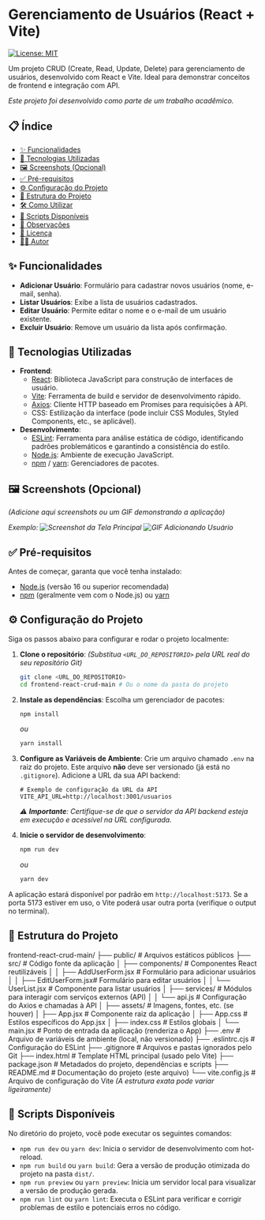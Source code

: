 # Gerenciamento de Usuários (React + Vite)

[![License: MIT](https://img.shields.io/badge/License-MIT-yellow.svg)](https://opensource.org/licenses/MIT) <!-- Exemplo de Badge de Licença -->

Um projeto CRUD (Create, Read, Update, Delete) para gerenciamento de usuários, desenvolvido com React e Vite. Ideal para demonstrar conceitos de frontend e integração com API.

*Este projeto foi desenvolvido como parte de um trabalho acadêmico.*

## 📋 Índice

-   [✨ Funcionalidades](#-funcionalidades)
-   [🚀 Tecnologias Utilizadas](#-tecnologias-utilizadas)
-   [🖼️ Screenshots (Opcional)](#️-screenshots-opcional)
-   [✅ Pré-requisitos](#-pré-requisitos)
-   [⚙️ Configuração do Projeto](#️-configuração-do-projeto)
-   [📁 Estrutura do Projeto](#-estrutura-do-projeto)
-   [🛠️ Como Utilizar](#️-como-utilizar)
-   [📜 Scripts Disponíveis](#-scripts-disponíveis)
-   [📝 Observações](#-observações)
-   [📄 Licença](#-licença)
-   [👨‍💻 Autor](#-autor)

## ✨ Funcionalidades

-   **Adicionar Usuário**: Formulário para cadastrar novos usuários (nome, e-mail, senha).
-   **Listar Usuários**: Exibe a lista de usuários cadastrados.
-   **Editar Usuário**: Permite editar o nome e o e-mail de um usuário existente.
-   **Excluir Usuário**: Remove um usuário da lista após confirmação.

## 🚀 Tecnologias Utilizadas

-   **Frontend**:
    -   [React](https://reactjs.org/): Biblioteca JavaScript para construção de interfaces de usuário.
    -   [Vite](https://vitejs.dev/): Ferramenta de build e servidor de desenvolvimento rápido.
    -   [Axios](https://axios-http.com/): Cliente HTTP baseado em Promises para requisições à API.
    -   CSS: Estilização da interface (pode incluir CSS Modules, Styled Components, etc., se aplicável).
-   **Desenvolvimento**:
    -   [ESLint](https://eslint.org/): Ferramenta para análise estática de código, identificando padrões problemáticos e garantindo a consistência do estilo.
    -   [Node.js](https://nodejs.org/): Ambiente de execução JavaScript.
    -   [npm](https://www.npmjs.com/) / [yarn](https://yarnpkg.com/): Gerenciadores de pacotes.

## 🖼️ Screenshots (Opcional)

*(Adicione aqui screenshots ou um GIF demonstrando a aplicação)*

*Exemplo:*
*![Screenshot da Tela Principal](link_para_sua_imagem.png)*
*![GIF Adicionando Usuário](link_para_seu_gif.gif)*

## ✅ Pré-requisitos

Antes de começar, garanta que você tenha instalado:

-   [Node.js](https://nodejs.org/) (versão 16 ou superior recomendada)
-   [npm](https://www.npmjs.com/) (geralmente vem com o Node.js) ou [yarn](https://yarnpkg.com/)

## ⚙️ Configuração do Projeto

Siga os passos abaixo para configurar e rodar o projeto localmente:

1.  **Clone o repositório**:
    *(Substitua `<URL_DO_REPOSITORIO>` pela URL real do seu repositório Git)*
    ```bash
    git clone <URL_DO_REPOSITORIO>
    cd frontend-react-crud-main # Ou o nome da pasta do projeto
    ```

2.  **Instale as dependências**:
    Escolha um gerenciador de pacotes:
    ```bash
    npm install
    ```
    *ou*
    ```bash
    yarn install
    ```

3.  **Configure as Variáveis de Ambiente**:
    Crie um arquivo chamado `.env` na raiz do projeto. Este arquivo **não** deve ser versionado (já está no `.gitignore`). Adicione a URL da sua API backend:
    ```env
    # Exemplo de configuração da URL da API
    VITE_API_URL=http://localhost:3001/usuarios
    ```
    *⚠️ **Importante**: Certifique-se de que o servidor da API backend esteja em execução e acessível na URL configurada.*

4.  **Inicie o servidor de desenvolvimento**:
    ```bash
    npm run dev
    ```
    *ou*
    ```bash
    yarn dev
    ```

A aplicação estará disponível por padrão em `http://localhost:5173`. Se a porta 5173 estiver em uso, o Vite poderá usar outra porta (verifique o output no terminal).

## 📁 Estrutura do Projeto
frontend-react-crud-main/ 
├── public/ # Arquivos estáticos públicos 
├── src/ # Código fonte da aplicação 
│ ├── components/ # Componentes React reutilizáveis 
│ │ ├── AddUserForm.jsx # Formulário para adicionar usuários
│ │ ├── EditUserForm.jsx# Formulário para editar usuários
│ │ └── UserList.jsx # Componente para listar usuários
│ ├── services/ # Módulos para interagir com serviços externos (API)
│ │ └── api.js # Configuração do Axios e chamadas à API
│ ├── assets/ # Imagens, fontes, etc. (se houver)
│ ├── App.jsx # Componente raiz da aplicação
│ ├── App.css # Estilos específicos do App.jsx
│ ├── index.css # Estilos globais
│ └── main.jsx # Ponto de entrada da aplicação (renderiza o App)
├── .env # Arquivo de variáveis de ambiente (local, não versionado)
├── .eslintrc.cjs # Configuração do ESLint
├── .gitignore # Arquivos e pastas ignorados pelo Git
├── index.html # Template HTML principal (usado pelo Vite)
├── package.json # Metadados do projeto, dependências e scripts
├── README.md # Documentação do projeto (este arquivo)
└── vite.config.js # Arquivo de configuração do Vite
*(A estrutura exata pode variar ligeiramente)*

## 📜 Scripts Disponíveis

No diretório do projeto, você pode executar os seguintes comandos:

-   `npm run dev` ou `yarn dev`:
    Inicia o servidor de desenvolvimento com hot-reload.
-   `npm run build` ou `yarn build`:
    Gera a versão de produção otimizada do projeto na pasta `dist/`.
-   `npm run preview` ou `yarn preview`:
    Inicia um servidor local para visualizar a versão de produção gerada.
-   `npm run lint` ou `yarn lint`:
    Executa o ESLint para verificar e corrigir problemas de estilo e potenciais erros no código.
